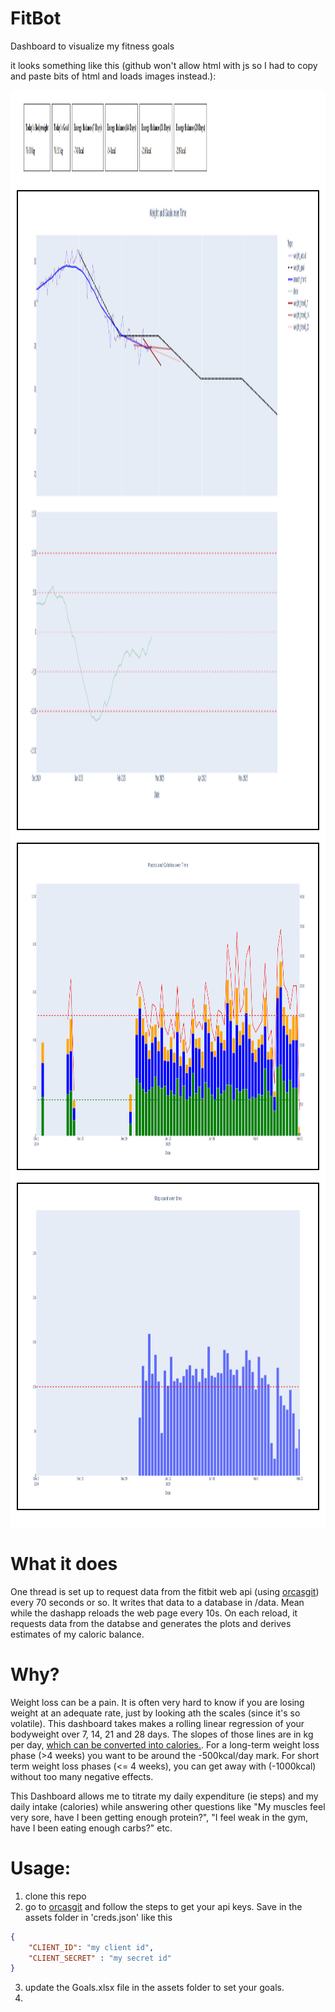 # FitBot
Dashboard to visualize my fitness goals

it looks something like this (github won't allow html with js so I had to copy and paste bits of html and loads images instead.):

<div style="background-color: white; padding: 10px; font-family: sans-serif; color: black">
<!-- <div style="display: flex; flex-direction: row; align-items: center;"><div id="weight-info-box" style="border: 1px solid black; padding: 10px; margin: 5px;"><h4>Today's Bodyweight</h4><p id="today-bw">78.00 kg</p></div><div id="goal-info-box" style="border: 1px solid black; padding: 10px; margin: 5px;"><h4>Today's Goal</h4><p id="today-goal">78.51 kg</p></div><div id="energy-balance-7-box" style="border: 1px solid black; padding: 10px; margin: 5px;"><h4>Energy Balance (7 Days)</h4><p id="energy-balance-7">-743 kcal</p></div><div id="energy-balance-14-box" style="border: 1px solid black; padding: 10px; margin: 5px;"><h4>Energy Balance (14 Days)</h4><p id="energy-balance-14">-54 kcal</p></div><div id="energy-balance-21-box" style="border: 1px solid black; padding: 10px; margin: 5px;"><h4>Energy Balance (21 Days)</h4><p id="energy-balance-21">-216 kcal</p></div><div id="energy-balance-28-box" style="border: 1px solid black; padding: 10px; margin: 5px;"><h4>Energy Balance (28 Days)</h4><p id="energy-balance-28">-219 kcal</p></div></div> -->
    <div style="padding: 10px; margin-bottom: 20px; height: 110px;">
        <img src="assets/boxes.png" alt="Description" width="300", style="width: 100%; height: 100%">
    </div>
    <div style="border: 2px solid black; padding: 10px; margin-bottom: 20px; height: 1000px;">
        <img src="assets/goals.png" alt="Description" width="300", style="width: 100%; height: 100%">
    </div>
    <div style="border: 2px solid black; padding: 10px; margin-bottom: 20px; height: 500px;">
        <img src="assets/nutrition.png" alt="Description" width="300", style="width: 100%; height: 100%">
    </div>
    <div style="border: 2px solid black; padding: 10px; margin-bottom: 20px; height: 500px;">
        <img src="assets/steps.png" alt="Description" width="300", style="width: 100%; height: 100%">
    </div>
</div>

# What it does
One thread is set up to request data from the fitbit web api (using [orcasgit](https://github.com/orcasgit/python-fitbit)) every 70 seconds or so. It writes that data to a database in /data. Mean while the dashapp reloads the web page every 10s. On each reload, it requests data from the databse and generates the plots and derives estimates of my caloric balance.

# Why?
Weight loss can be a pain. It is often very hard to know if you are losing weight at an adequate rate, just by looking ath the scales (since it's so volatile). This dashboard takes makes a rolling linear regression of your bodyweight over 7, 14, 21 and 28 days. The slopes of those lines are in kg per day, [which can be converted into calories.](<https://onefitness.com.au/the-real-facts-about-burning-body-fat/#:~:text=There%20are%207%2C700kcals%20(kcal,time%20to%20burn%20that%20fat.>). For a long-term weight loss phase (>4 weeks) you want to be around the -500kcal/day mark. For short term weight loss phases (<= 4 weeks), you can get away with (-1000kcal) without too many negative effects. 

This Dashboard allows me to titrate my daily expenditure (ie steps) and my daily intake (calories) while answering other questions like "My muscles feel very sore, have I been getting enough protein?", "I feel weak in the gym, have I been eating enough carbs?" etc.

# Usage:
1. clone this repo
2. go to [orcasgit](https://github.com/orcasgit/python-fitbit) and follow the steps to get your api keys. Save in the assets folder in 'creds.json' like this
```json
{
    "CLIENT_ID": "my client id",
    "CLIENT_SECRET" : "my secret id"
}
```
3. update the Goals.xlsx file in the assets folder to set your goals.
4.  